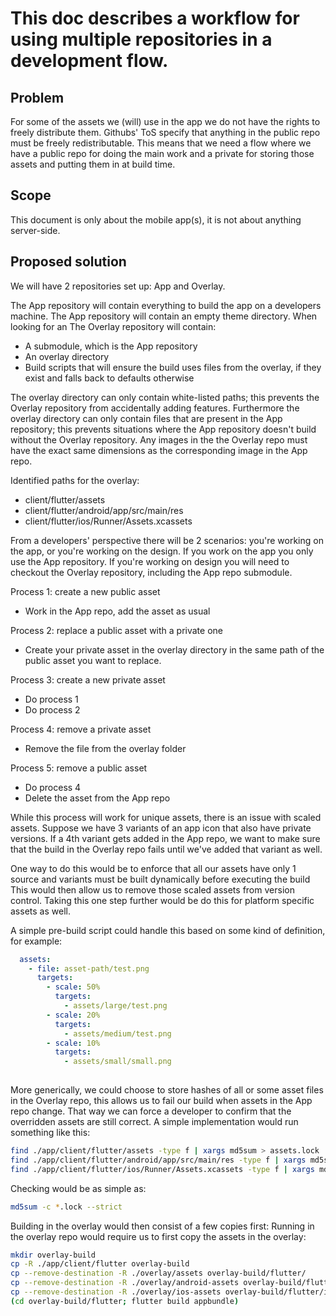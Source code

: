 # This doc describes a workflow for using multiple repositories in a development flow.

## Problem
For some of the assets we (will) use in the app we do not have the rights to freely distribute them. Githubs' ToS specify that anything in the public repo must be freely redistributable.
This means that we need a flow where we have a public repo for doing the main work and a private for storing those assets and putting them in at build time.

## Scope
This document is only about the mobile app(s), it is not about anything server-side.

## Proposed solution
We will have 2 repositories set up: App and Overlay.

The App repository will contain everything to build the app on a developers machine.
The App repository will contain an empty theme directory. When looking for an 
The Overlay repository will contain:
  - A submodule, which is the App repository
  - An overlay directory
  - Build scripts that will ensure the build uses files from the overlay, if they exist and falls back to defaults otherwise

The overlay directory can only contain white-listed paths; this prevents the Overlay repository from accidentally adding features. 
Furthermore the overlay directory can only contain files that are present in the App repository; this prevents situations where the App repository doesn't build without the Overlay repository.
Any images in the the Overlay repo must have the exact same dimensions as the corresponding image in the App repo.

Identified paths for the overlay:
  - client/flutter/assets
  - client/flutter/android/app/src/main/res
  - client/flutter/ios/Runner/Assets.xcassets

From a developers' perspective there will be 2 scenarios: you're working on the app, or you're working on the design.
If you work on the app you only use the App repository.
If you're working on design you will need to checkout the Overlay repository, including the App repo submodule.

Process 1: create a new public asset
- Work in the App repo, add the asset as usual

Process 2: replace a public asset with a private one
- Create your private asset in the overlay directory in the same path of the public asset you want to replace.

Process 3: create a new private asset
- Do process 1
- Do process 2

Process 4: remove a private asset
- Remove the file from the overlay folder

Process 5: remove a public asset
- Do process 4
- Delete the asset from the App repo


While this process will work for unique assets, there is an issue with scaled assets. Suppose we have 3 variants of an app icon that also have private versions.
If a 4th variant gets added in the App repo, we want to make sure that the build in the Overlay repo fails until we've added that variant as well.

One way to do this would be to enforce that all our assets have only 1 source and variants must be built dynamically before executing the build
This would then allow us to remove those scaled assets from version control. Taking this one step further would be do this for platform specific assets as well.

A simple pre-build script could handle this based on some kind of definition, for example:
```yaml
  assets:
    - file: asset-path/test.png
      targets:
        - scale: 50%
          targets: 
            - assets/large/test.png
        - scale: 20%
          targets: 
            - assets/medium/test.png
        - scale: 10%
          targets: 
            - assets/small/small.png
        
````

More generically, we could choose to store hashes of all or some asset files in the Overlay repo, this allows us to fail our build when assets in the App repo change. That way
we can force a developer to confirm that the overridden assets are still correct.
A simple implementation would run something like this:

```bash
find ./app/client/flutter/assets -type f | xargs md5sum > assets.lock
find ./app/client/flutter/android/app/src/main/res -type f | xargs md5sum > android-assets.lock
find ./app/client/flutter/ios/Runner/Assets.xcassets -type f | xargs md5sum > ios-assets.lock 
```

Checking would be as simple as:
```bash
md5sum -c *.lock --strict
```

Building in the overlay would then consist of a few copies first:
Running in the overlay repo would require us to first copy the assets in the overlay:
```bash
mkdir overlay-build
cp -R ./app/client/flutter overlay-build
cp --remove-destination -R ./overlay/assets overlay-build/flutter/
cp --remove-destination -R ./overlay/android-assets overlay-build/flutter/android/app/src/main/res
cp --remove-destination -R ./overlay/ios-assets overlay-build/flutter/ios/Runner/Assets.xcassets
(cd overlay-build/flutter; flutter build appbundle) 
```

